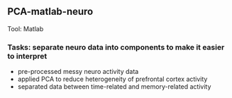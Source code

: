 ## PCA-matlab-neuro

Tool: Matlab

### Tasks: separate neuro data into components to make it easier to interpret
- pre-processed messy neuro activity data
- applied PCA to reduce heterogeneity of prefrontal cortex activity
- separated data between time-related and memory-related activity
